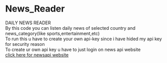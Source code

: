 # News_Reader
DAILY NEWS READER                                                                                                                                                                         
By this code you can listen daily news of selected country and news_category(like sports,entertainment,etc)                                                            
To run this u have to create your own api-key since i have hided my api key for security reason                                                                                                                                                                                    
To create ur own api key u have to just login on news api website                                                                                                                         
[click here for newsapi website](https://newsapi.org)
